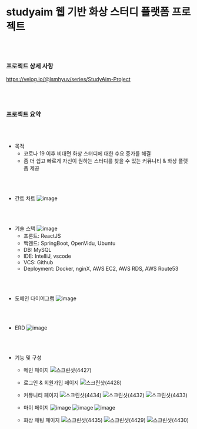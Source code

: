 # studyaim 웹 기반 화상 스터디 플랫폼 프로젝트
<br></br>
### 프로젝트 상세 사항
  https://velog.io/@lsmhyuv/series/StudyAim-Project
<br></br>
<br></br>
### 프로젝트 요약
<br></br>
- 목적
  - 코로나 19 이후 비대면 화상 스터디에 대한 수요 증가를 해결
  - 좀 더 쉽고 빠르게 자신이 원하는 스터디를 찾을 수 있는 커뮤니티 & 화상 플랫폼 제공

<br></br>
- 간트 차트
  ![image](https://user-images.githubusercontent.com/88018467/200924768-acd8b0c9-ecd4-41f7-95fe-34714c8080c1.png)

<br></br>
- 기술 스택
![image](https://user-images.githubusercontent.com/88018467/200924885-06f77d95-06d6-4b90-ba89-e51f9cb37802.png)
  - 프론트: ReactJS
  - 백엔드: SpringBoot, OpenVidu, Ubuntu
  - DB: MySQL
  - IDE: IntelliJ, vscode
  - VCS: Github
  - Deployment: Docker, nginX, AWS EC2, AWS RDS, AWS Route53
  
<br></br>
- 도메인 다이어그램
![image](https://user-images.githubusercontent.com/88018467/200925707-8708808f-cfd8-4cf9-b44e-0837dde12c46.png)

<br></br>
- ERD
![image](https://user-images.githubusercontent.com/88018467/200925763-e9e1fab3-9b7c-4add-acbc-c61a059765a8.png)

<br></br>
- 기능 및 구성
  - 메인 페이지
  ![스크린샷(4427)](https://user-images.githubusercontent.com/88018467/200954071-a1b00ee8-03bd-4212-bfce-c744a94b7ec9.png)

  - 로그인 & 회원가입 페이지
  ![스크린샷(4428)](https://user-images.githubusercontent.com/88018467/200954177-b784923e-e228-4c58-af51-c9c9641eba61.png)

  - 커뮤니티 페이지
  ![스크린샷(4434)](https://user-images.githubusercontent.com/88018467/200954255-e5dbfa64-3b11-4aa2-a63b-9f4b69d93f81.png)
  ![스크린샷(4432)](https://user-images.githubusercontent.com/88018467/200954288-f6813b13-d602-4417-87bf-33d8ed833b93.png)
  ![스크린샷(4433)](https://user-images.githubusercontent.com/88018467/200954309-98590d2f-298d-4b09-ac5b-469348f8f2ea.png)
  

  - 마이 페이지
  ![image](https://user-images.githubusercontent.com/88018467/201068670-19a48d80-0b10-4669-8380-2b34fe0f0f07.png)
  ![image](https://user-images.githubusercontent.com/88018467/201068692-ce2639d9-ecf1-4e14-bf92-208dd6152fd6.png)
  ![image](https://user-images.githubusercontent.com/88018467/201068620-0528cf1e-0e9d-467b-9ef0-4a99ded69fc5.png)
  

  - 화상 채팅 페이지
  ![스크린샷(4435)](https://user-images.githubusercontent.com/88018467/200954459-81c48f1a-f7e7-45f6-b154-759046a2233d.png)
  ![스크린샷(4429)](https://user-images.githubusercontent.com/88018467/200954516-5b1e4713-d183-498f-9cad-31c88bbcae38.png)
  ![스크린샷(4430)](https://user-images.githubusercontent.com/88018467/200954526-804d49a9-be50-499d-bf3d-8be6e275d429.png)



